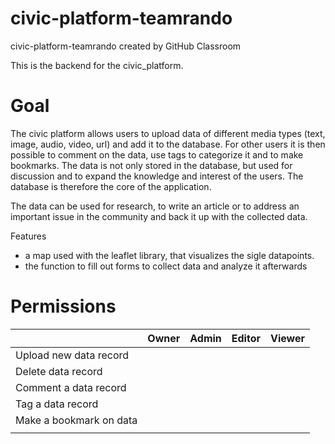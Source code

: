# civic-platform-teamrando
civic-platform-teamrando created by GitHub Classroom

This is the backend for the civic_platform.

<h1>Goal</h1>

The civic platform allows users to upload data of different media types (text, image, audio, video, url) and add it to the database. For other users it is then possible to comment on the data, use tags to categorize it and to make bookmarks. The data is not only stored in the database, but used for discussion and to expand the knowledge and interest of the users.
The database is therefore the core of the application.

The data can be used for research, to write an article or to address an important issue in the community and back it up with the collected data.

Features

- a map used with the leaflet library, that visualizes the sigle datapoints.
- the function to fill out forms to collect data and analyze it afterwards

<h1>Permissions</h1>


|                             | Owner         | Admin         | Editor        | Viewer       |
| -------------               | ------------- | ------------- | ------------- |------------- |
| Upload new data record      |               |               |               |              | 
| Delete data record          |               |               |               |              | 
| Comment a data record       |               |               |               |              | 
| Tag a data record           |               |               |               |              | 
| Make a bookmark on data     |               |               |               |              | 
|                             |               |               |               |              | 

